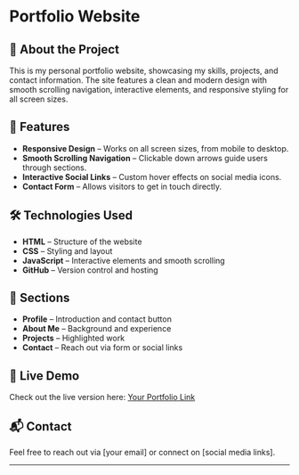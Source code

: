 # Portfolio Website

## 🚀 About the Project

This is my personal portfolio website, showcasing my skills, projects, and contact information. The site features a clean and modern design with smooth scrolling navigation, interactive elements, and responsive styling for all screen sizes.

## 🌟 Features

- **Responsive Design** – Works on all screen sizes, from mobile to desktop.
- **Smooth Scrolling Navigation** – Clickable down arrows guide users through sections.
- **Interactive Social Links** – Custom hover effects on social media icons.
- **Contact Form** – Allows visitors to get in touch directly.

## 🛠️ Technologies Used

- **HTML** – Structure of the website
- **CSS** – Styling and layout
- **JavaScript** – Interactive elements and smooth scrolling
- **GitHub** – Version control and hosting

## 🎨 Sections

- **Profile** – Introduction and contact button
- **About Me** – Background and experience
- **Projects** – Highlighted work
- **Contact** – Reach out via form or social links


## 🔗 Live Demo

Check out the live version here: [Your Portfolio Link](#)

## 📬 Contact

Feel free to reach out via [your email] or connect on [social media links].

---

